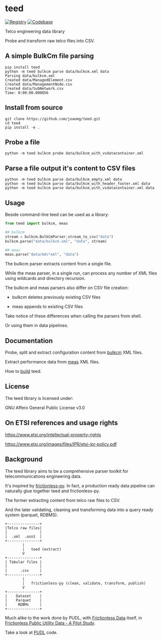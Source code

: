 # teed

[![Registry](https://img.shields.io/static/v1?label=pipy&message=v0.0.6&color=informational)](https://pypi.python.org/pypi/teed)
[![Codebase](https://img.shields.io/badge/github-main-brightgreen)](https://github.com/joaomg/teed)

Telco engineering data library

Probe and transform raw telco files into CSV.

## A simple BulkCm file parsing

```shell
pip install teed
python -m teed bulkcm parse data/bulkcm.xml data
Parsing data/bulkcm.xml
Created data/ManagedElement.csv
Created data/ManagementNode.csv
Created data/SubNetwork.csv
Time: 0:00:00.000856
```

## Install from source

```shell
git clone https://github.com/joaomg/teed.git
cd teed
pip install -e .
```

## Probe a file

```shell
python -m teed bulkcm probe data/bulkcm_with_vsdatacontainer.xml
```

## Parse a file output it's content to CSV files

```shell
python -m teed bulkcm parse data/bulkcm_empty.xml data
python -m teed bulkcm parse data/bulkcm_with_header_footer.xml data
python -m teed bulkcm parse data/bulkcm_with_vsdatacontainer.xml data
```

## Usage

Beside command-line teed can be used as a library:
```python
from teed import bulkcm, meas

## bulkcm
stream = bulkcm.BulkCmParser.stream_to_csv("data")
bulkcm.parse("data/bulkcm.xml", "data", stream)

## meas 
meas.parse("data/mdc*xml", "data")
```

The bulkcm parser extracts content from a single file. 

While the meas parser, in a single run, can process any number of XML files using wildcards and directory recursion.

The bulkcm and meas parsers also differ on CSV file creation:

- bulkcm deletes previously existing CSV files

- meas appends to existing CSV files

Take notice of these differences when calling the parsers from shell. 

Or using them in data pipelines.

## Documentation

Probe, split and extract configuration content from [bulkcm](https://github.com/joaomg/teed/blob/main/teed/BULKCM.md) XML files.

Extract performance data from [meas](https://github.com/joaomg/teed/blob/main/teed/MEAS.md) XML files.

How to [build](https://github.com/joaomg/teed/blob/main/BUILD.md) teed.

## License 

The teed library is licensed under:

GNU Affero General Public License v3.0

## On ETSI references and usage rights

https://www.etsi.org/intellectual-property-rights

https://www.etsi.org/images/files/IPR/etsi-ipr-policy.pdf

## Background

The teed library aims to be a comprehensive parser toolkit for telecommunications engineering data.

It's inspired by [frictionless-py](https://github.com/frictionlessdata/frictionless-py). In fact, a production ready data pipeline can naturally glue together teed and frictionless-py.

The former extracting content from telco raw files to CSV. 

And the later validating, cleaning and transforming data into a query ready system (parquet, RDBMS).

    +---------------+
    |Telco raw files|
    |               |    
    |  .xml  .asn1  |
    +---------------+
            |
            |   teed (extract)
            V
    +---------------+
    | Tabular files |
    |               |    
    |      .csv     |
    +---------------+
            |
            |   frictionless-py (clean, validate, transform, publish)
            V
    +---------------+
    |    Dataset    |
    |    Parquet    |
    |     RDBMs     |
    +---------------+

Much alike to the work done by PUDL, with [Frictionless Data](https://frictionlessdata.io/) itself, in [Frictionless Public Utility Data - A Pilot Study](https://frictionlessdata.io/blog/2020/03/18/frictionless-data-pilot-study).

Take a look at [PUDL](https://github.com/catalyst-cooperative/pudl) code.